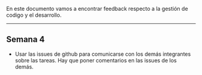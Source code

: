 En este documento vamos a encontrar feedback respecto a la gestión de codigo y el desarrollo.

---

## Semana 4

- Usar las issues de github para comunicarse con los demás integrantes sobre las tareas. Hay que poner comentarios en las issues de los demás.
